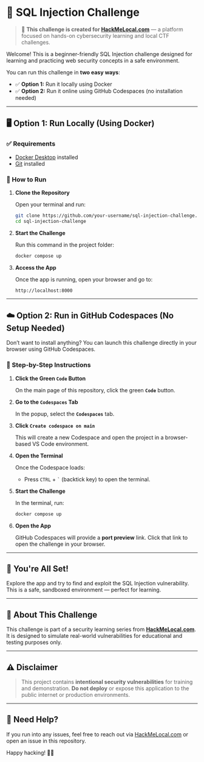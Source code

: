 # 🚩 SQL Injection Challenge

> 🧠 **This challenge is created for [HackMeLocal.com](https://hackmelocal.com)** — a platform focused on hands-on cybersecurity learning and local CTF challenges.

Welcome! This is a beginner-friendly SQL Injection challenge designed for learning and practicing web security concepts in a safe environment.

You can run this challenge in **two easy ways**:

- ✅ **Option 1:** Run it locally using Docker  
- ✅ **Option 2:** Run it online using GitHub Codespaces (no installation needed)

---

## 🖥️ Option 1: Run Locally (Using Docker)

### ✅ Requirements

- [Docker Desktop](https://www.docker.com/products/docker-desktop) installed
- [Git](https://git-scm.com/downloads) installed

### 🔧 How to Run

1. **Clone the Repository**

   Open your terminal and run:

   ```bash
   git clone https://github.com/your-username/sql-injection-challenge.git
   cd sql-injection-challenge
   ```

2. **Start the Challenge**

   Run this command in the project folder:

   ```bash
   docker compose up
   ```

3. **Access the App**

   Once the app is running, open your browser and go to:

   ```
   http://localhost:8000
   ```

---

## ☁️ Option 2: Run in GitHub Codespaces (No Setup Needed)

Don’t want to install anything? You can launch this challenge directly in your browser using GitHub Codespaces.

### 🧭 Step-by-Step Instructions

1. **Click the Green `Code` Button**

   On the main page of this repository, click the green **`Code`** button.

2. **Go to the `Codespaces` Tab**

   In the popup, select the **`Codespaces`** tab.

3. **Click `Create codespace on main`**

   This will create a new Codespace and open the project in a browser-based VS Code environment.

4. **Open the Terminal**

   Once the Codespace loads:

   * Press `CTRL` + `` ` `` (backtick key) to open the terminal.

5. **Start the Challenge**

   In the terminal, run:

   ```bash
   docker compose up
   ```

6. **Open the App**

   GitHub Codespaces will provide a **port preview** link. Click that link to open the challenge in your browser.

---

## 🎉 You're All Set!

Explore the app and try to find and exploit the SQL Injection vulnerability. This is a safe, sandboxed environment — perfect for learning.

---

## 🏁 About This Challenge

This challenge is part of a security learning series from **[HackMeLocal.com](https://hackmelocal.com)**.
It is designed to simulate real-world vulnerabilities for educational and testing purposes only.

---

## ⚠️ Disclaimer

> This project contains **intentional security vulnerabilities** for training and demonstration.
> **Do not deploy** or expose this application to the public internet or production environments.

---

## 🧩 Need Help?

If you run into any issues, feel free to reach out via [HackMeLocal.com](https://hackmelocal.com) or open an issue in this repository.


Happy hacking! 🕵️‍♂️